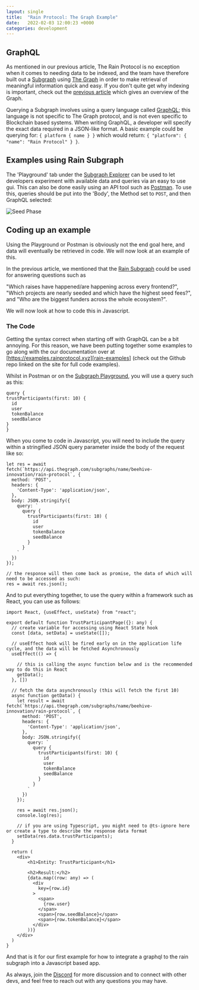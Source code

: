 ```yaml
---
layout: single
title:  "Rain Protocol: The Graph Example"
date:   2022-02-03 12:00:23 +0000
categories: development
---
```


## GraphQL

As mentioned in our previous article, The Rain Protocol is no exception when it comes to needing data to be indexed, and the team have therefore built out a [Subgraph][subgraph] using [The Graph][the-graph] in order to make retrieval of meaningful information quick and easy. If you don't quite get why indexing is important, check out the [previous article][graph-overview] which gives an overview of the Graph.

Querying a Subgraph involves using a query language called [GraphQL][graph-ql]; this language is not specific to The Graph protocol, and is not even specific to Blockchain based systems. When writing GraphQL, a developer will specify the exact data required in a JSON-like format. A basic example could be querying for: `{ platform { name } }` which would return: `{ "platform": { "name": "Rain Protocol" } }`.

## Examples using Rain Subgraph

The 'Playground' tab under the [Subgraph Explorer][subgraph] can be used to let developers experiment with available data and queries via an easy to use gui. This can also be done easily using an API tool such as [Postman][postman]. To use this, queries should be put into the 'Body', the Method set to `POST`, and then GraphQL selected:


![Seed Phase](https://assets.unegma.net/rainprotocol.xyz/blog/postman-example.jpg "Seed Phase")

## Coding up an example

Using the Playground or Postman is obviously not the end goal here, and data will eventually be retrieved in code. We will now look at an example of this.

In the previous article, we mentioned that the [Rain Subgraph][subgraph] could be used for answering questions such as 

"Which raises have happened/are happening across every frontend?", "Which projects are nearly seeded and which have the highest seed fees?", and "Who are the biggest funders across the whole ecosystem?".

We will now look at how to code this in Javascript.

### The Code

Getting the syntax correct when starting off with GraphQL can be a bit annoying. For this reason, we have been putting together some examples to go along with the our documentation over at [https://examples.rainprotocol.xyz][rain-examples] (check out the Github repo linked on the site for full code examples).

Whilst in Postman or on the [Subgraph Playground][subgraph], you will use a query such as this:

```
query {
trustParticipants(first: 10) {
  id
  user
  tokenBalance
  seedBalance
}
}
```

When you come to code in Javascript, you will need to include the query within a stringified JSON query parameter inside the body of the request like so:

```
let res = await fetch(`https://api.thegraph.com/subgraphs/name/beehive-innovation/rain-protocol`, {
  method: 'POST',
  headers: {
    'Content-Type': 'application/json',
  },
  body: JSON.stringify({
    query: `
      query {
        trustParticipants(first: 10) {
          id
          user
          tokenBalance
          seedBalance
        }
      }
    `
  })
});

// the response will then come back as promise, the data of which will need to be accessed as such:
res = await res.json();
```

And to put everything together, to use the query within a framework such as React, you can use as follows:

```
import React, {useEffect, useState} from "react";

export default function TrustParticipantPage({}: any) {
  // create variable for accessing using React State hook
  const [data, setData] = useState([]);

  // useEffect hook will be fired early on in the application life cycle, and the data will be fetched Asynchronously
  useEffect(() => {
  
    // this is calling the async function below and is the recommended way to do this in React
    getData();
  }, [])

  // fetch the data asynchronously (this will fetch the first 10)
  async function getData() {
    let result = await fetch(`https://api.thegraph.com/subgraphs/name/beehive-innovation/rain-protocol`, {
      method: 'POST',
      headers: {
        'Content-Type': 'application/json',
      },
      body: JSON.stringify({
        query: `
          query {
            trustParticipants(first: 10) {
              id
              user
              tokenBalance
              seedBalance
            }
          }
        `
      })
    });

    res = await res.json();
    console.log(res);
    
    // if you are using Typescript, you might need to @ts-ignore here or create a type to describe the response data format
    setData(res.data.trustParticipants);
  }

  return (
    <div>
        <h1>Entity: TrustParticipant</h1>
    
        <h2>Result:</h2>
        {data.map((row: any) => (
          <div
            key={row.id}
          >
            <span>
              {row.user}
            </span>
            <span>{row.seedBalance}</span>
            <span>{row.tokenBalance}</span>
          </div>
        ))}
    </div>
  )
}

```

And that is it for our first example for how to integrate a graphql to the rain subgraph into a Javascript based app.

As always, join the [Discord][discord] for more discussion and to connect with other devs, and feel free to reach out with any questions you may have.

[graph-overview]: https://blog.rainprotocol.xyz/various/rain-protocol-the-graph-overview/
[the-graph]: https://thegraph.com/en/
[graph-ql]: https://graphql.org/
[subgraph]: https://thegraph.com/docs/en/developer/define-subgraph-hosted/
[rain-subgraph]: https://thegraph.com/hosted-service/subgraph/beehive-innovation/rain-protocol
[discord]: https://discord.gg/dzYS3JSwDP
[postman]: https://www.postman.com/
[rain-examples]: https://examples.rainprotocol.xyz/
